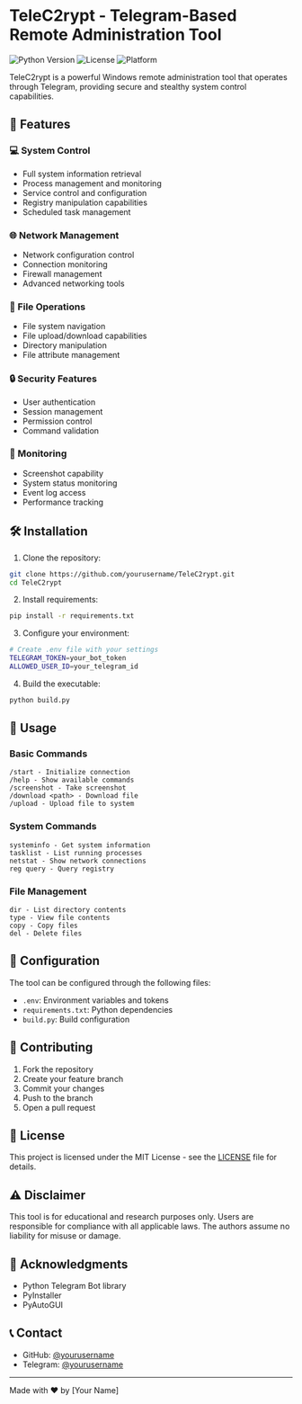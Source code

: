 # TeleC2rypt - Telegram-Based Remote Administration Tool

![Python Version](https://img.shields.io/badge/python-3.9%2B-blue)
![License](https://img.shields.io/badge/license-MIT-green)
![Platform](https://img.shields.io/badge/platform-Windows-lightgrey)

TeleC2rypt is a powerful Windows remote administration tool that operates through Telegram, providing secure and stealthy system control capabilities.

## 🚀 Features

### 💻 System Control
- Full system information retrieval
- Process management and monitoring
- Service control and configuration
- Registry manipulation capabilities
- Scheduled task management

### 🌐 Network Management
- Network configuration control
- Connection monitoring
- Firewall management
- Advanced networking tools

### 📂 File Operations
- File system navigation
- File upload/download capabilities
- Directory manipulation
- File attribute management

### 🔒 Security Features
- User authentication
- Session management
- Permission control
- Command validation

### 📸 Monitoring
- Screenshot capability
- System status monitoring
- Event log access
- Performance tracking

## 🛠️ Installation

1. Clone the repository:
```bash
git clone https://github.com/yourusername/TeleC2rypt.git
cd TeleC2rypt
```

2. Install requirements:
```bash
pip install -r requirements.txt
```

3. Configure your environment:
```bash
# Create .env file with your settings
TELEGRAM_TOKEN=your_bot_token
ALLOWED_USER_ID=your_telegram_id
```

4. Build the executable:
```bash
python build.py
```

## 📝 Usage

### Basic Commands
```
/start - Initialize connection
/help - Show available commands
/screenshot - Take screenshot
/download <path> - Download file
/upload - Upload file to system
```

### System Commands
```
systeminfo - Get system information
tasklist - List running processes
netstat - Show network connections
reg query - Query registry
```

### File Management
```
dir - List directory contents
type - View file contents
copy - Copy files
del - Delete files
```

## 🔧 Configuration

The tool can be configured through the following files:
- `.env`: Environment variables and tokens
- `requirements.txt`: Python dependencies
- `build.py`: Build configuration

## 🤝 Contributing

1. Fork the repository
2. Create your feature branch
3. Commit your changes
4. Push to the branch
5. Open a pull request

## 📄 License

This project is licensed under the MIT License - see the [LICENSE](LICENSE) file for details.

## ⚠️ Disclaimer

This tool is for educational and research purposes only. Users are responsible for compliance with all applicable laws. The authors assume no liability for misuse or damage.

## 🙏 Acknowledgments

- Python Telegram Bot library
- PyInstaller
- PyAutoGUI

## 📞 Contact

- GitHub: [@yourusername](https://github.com/yourusername)
- Telegram: [@yourusername](https://t.me/yourusername)

---
Made with ❤️ by [Your Name]
